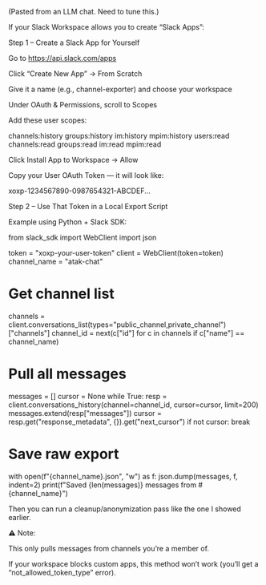 (Pasted from an LLM chat.  Need to tune this.)

If your Slack Workspace allows you to create “Slack Apps”:

Step 1 – Create a Slack App for Yourself

Go to https://api.slack.com/apps

Click “Create New App” → From Scratch

Give it a name (e.g., channel-exporter) and choose your workspace

Under OAuth & Permissions, scroll to Scopes

Add these user scopes:

channels:history
groups:history
im:history
mpim:history
users:read
channels:read
groups:read
im:read
mpim:read


Click Install App to Workspace → Allow

Copy your User OAuth Token — it will look like:

xoxp-1234567890-0987654321-ABCDEF...

Step 2 – Use That Token in a Local Export Script

Example using Python + Slack SDK:

from slack_sdk import WebClient
import json

token = "xoxp-your-user-token"
client = WebClient(token=token)
channel_name = "atak-chat"

# Get channel list
channels = client.conversations_list(types="public_channel,private_channel")["channels"]
channel_id = next(c["id"] for c in channels if c["name"] == channel_name)

# Pull all messages
messages = []
cursor = None
while True:
    resp = client.conversations_history(channel=channel_id, cursor=cursor, limit=200)
    messages.extend(resp["messages"])
    cursor = resp.get("response_metadata", {}).get("next_cursor")
    if not cursor:
        break

# Save raw export
with open(f"{channel_name}.json", "w") as f:
    json.dump(messages, f, indent=2)
print(f"Saved {len(messages)} messages from #{channel_name}")


Then you can run a cleanup/anonymization pass like the one I showed earlier.

⚠️ Note:

This only pulls messages from channels you’re a member of.

If your workspace blocks custom apps, this method won’t work (you’ll get a “not_allowed_token_type” error).
